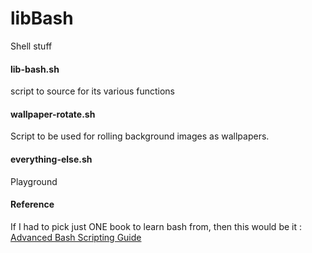 # libBash
Shell stuff

#### lib-bash.sh

script to source for its various functions

#### wallpaper-rotate.sh

Script to be used for rolling background images as wallpapers.

#### everything-else.sh

Playground

#### Reference

If I had to pick just ONE book to learn bash from, then this would be it : [Advanced Bash Scripting Guide](http://www.tldp.org/LDP/abs/abs-guide.pdf)
